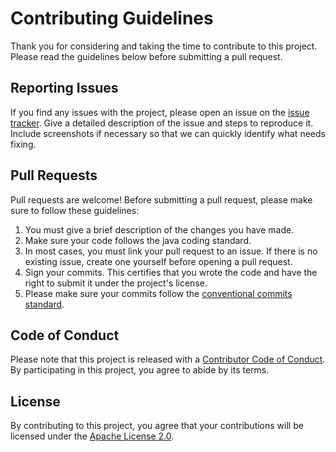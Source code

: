 # Contributing Guidelines

Thank you for considering and taking the time to contribute to this project. Please read the guidelines below before submitting a pull request.

## Reporting Issues

If you find any issues with the project, please open an issue on the [issue tracker](https://github.com/SaptarshiSarkar12/EdgeUpdateService/issues).
Give a detailed description of the issue and steps to reproduce it. Include screenshots if necessary so that we can quickly identify what needs fixing.

## Pull Requests

Pull requests are welcome! Before submitting a pull request, please make sure to follow these guidelines:

1. You must give a brief description of the changes you have made.
2. Make sure your code follows the java coding standard.
3. In most cases, you must link your pull request to an issue. If there is no existing issue, create one yourself before opening a pull request.
4. Sign your commits. This certifies that you wrote the code and have the right to submit it under the project's license.
5. Please make sure your commits follow the [conventional commits standard](https://www.conventionalcommits.org/).

## Code of Conduct

Please note that this project is released with a [Contributor Code of Conduct](CODE_OF_CONDUCT.md). By participating in this project, you agree to abide by its terms.

## License

By contributing to this project, you agree that your contributions will be licensed under the [Apache License 2.0](LICENSE).